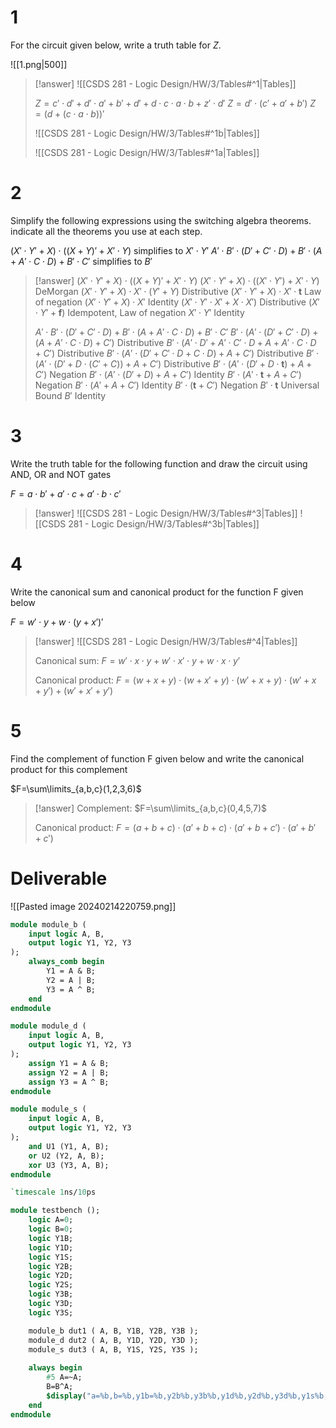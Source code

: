 # 1

For the circuit given below, write a truth table for $Z$.

![[1.png|500]]

> [!answer]
> ![[CSDS 281 - Logic Design/HW/3/Tables#^1|Tables]]
> 
> $Z=c'\cdot d'+d'\cdot a'+b'+d'+d\cdot c\cdot a\cdot b+z'\cdot d'$
> $Z=d'\cdot(c'+a'+b')$
> $Z=(d+(c\cdot a\cdot b))'$
> 
> ![[CSDS 281 - Logic Design/HW/3/Tables#^1b|Tables]]
> 
> ![[CSDS 281 - Logic Design/HW/3/Tables#^1a|Tables]]

# 2

Simplify the following expressions using the switching algebra theorems. indicate all the theorems you use at each step.

$(X'\cdot Y'+X) \cdot ((X+Y) ' + X'\cdot Y)$ simplifies to $X'\cdot Y'$
$A'\cdot B'\cdot (D'+C'\cdot D)+B'\cdot (A+A'\cdot C\cdot D)+B'\cdot C'$ simplifies to $B'$

> [!answer]
> $(X'\cdot Y'+X) \cdot ((X+Y) ' + X'\cdot Y)$
> $(X'\cdot Y'+X) \cdot ((X'\cdot Y') + X'\cdot Y)$ DeMorgan
> $(X'\cdot Y'+X) \cdot X'\cdot (Y'+Y)$ Distributive
> $(X'\cdot Y'+X) \cdot X'\cdot \mathbf t$ Law of negation
> $(X'\cdot Y'+X) \cdot X'$ Identity
> $(X'\cdot Y' \cdot X'+X \cdot X')$ Distributive
> $(X'\cdot Y'+\mathbf f)$ Idempotent, Law of negation
> $X'\cdot Y'$ Identity
> 
> $A'\cdot B'\cdot (D'+C'\cdot D)+B'\cdot (A+A'\cdot C\cdot D)+B'\cdot C'$
> $B'\cdot(A'\cdot (D'+C'\cdot D)+(A+A'\cdot C\cdot D)+C')$ Distributive
> $B'\cdot(A'\cdot D'+A'\cdot C'\cdot D+A+A'\cdot C\cdot D+C')$ Distributive
> $B'\cdot(A'\cdot (D'+C'\cdot D+C\cdot D)+A+C')$ Distributive
> $B'\cdot(A'\cdot (D'+D\cdot(C'+C))+A+C')$ Distributive
> $B'\cdot(A'\cdot (D'+D\cdot\mathbf t)+A+C')$ Negation
> $B'\cdot(A'\cdot (D'+D)+A+C')$ Identity
> $B'\cdot(A'\cdot \mathbf t+A+C')$ Negation
> $B'\cdot(A'+A+C')$ Identity
> $B'\cdot(\mathbf t+C')$ Negation
> $B'\cdot\mathbf t$ Universal Bound
> $B'$ Identity

# 3

Write the truth table for the following function and draw the circuit using AND, OR and NOT gates

$F = a\cdot b' + a'\cdot c + a'\cdot b\cdot c'$

> [!answer]
> ![[CSDS 281 - Logic Design/HW/3/Tables#^3|Tables]]
> ![[CSDS 281 - Logic Design/HW/3/Tables#^3b|Tables]]

# 4

Write the canonical sum and canonical product for the function F given below

$F = w'\cdot y + w\cdot (y+x')'$

> [!answer]
> ![[CSDS 281 - Logic Design/HW/3/Tables#^4|Tables]]
> 
> Canonical sum:
> $F=w'\cdot x\cdot y+w'\cdot x'\cdot y+w\cdot x\cdot y'$
> 
> Canonical product:
> $F=(w+x+y)\cdot(w+x'+y)\cdot(w'+x+y)\cdot(w'+x+y')+(w'+x'+y')$

# 5

Find the complement of function F given below and write the canonical product for this complement

$F=\sum\limits_{a,b,c}(1,2,3,6)$

> [!answer]
> Complement:
> $F=\sum\limits_{a,b,c}(0,4,5,7)$
> 
> Canonical product:
> $F=(a+b+c)\cdot(a'+b+c)\cdot(a'+b+c')\cdot(a'+b'+c')$

# Deliverable

![[Pasted image 20240214220759.png]]

```systemverilog
module module_b (
	input logic A, B,
	output logic Y1, Y2, Y3
);
	always_comb begin
		Y1 = A & B;
		Y2 = A | B;
		Y3 = A ^ B;
	end
endmodule
```

```systemverilog
module module_d (
	input logic A, B,
	output logic Y1, Y2, Y3
);
	assign Y1 = A & B;
	assign Y2 = A | B;
	assign Y3 = A ^ B;
endmodule
```

```systemverilog
module module_s (
	input logic A, B,
	output logic Y1, Y2, Y3
);
	and U1 (Y1, A, B);
	or U2 (Y2, A, B);
	xor U3 (Y3, A, B);
endmodule
```

```systemverilog
`timescale 1ns/10ps

module testbench ();
	logic A=0;
	logic B=0;
	logic Y1B;
	logic Y1D;
	logic Y1S;
	logic Y2B;
	logic Y2D;
	logic Y2S;
	logic Y3B;
	logic Y3D;
	logic Y3S;

	module_b dut1 ( A, B, Y1B, Y2B, Y3B );
	module_d dut2 ( A, B, Y1D, Y2D, Y3D );
	module_s dut3 ( A, B, Y1S, Y2S, Y3S );
	
	always begin
		#5 A=~A;
		B=B^A;
		$display("a=%b,b=%b,y1b=%b,y2b%b,y3b%b,y1d%b,y2d%b,y3d%b,y1s%b,y2s%b,y3s%b",A,B,Y1B,Y2B,Y3B,Y1D,Y2D,Y3D,Y1S,Y2S,Y3S);
	end
endmodule
```
